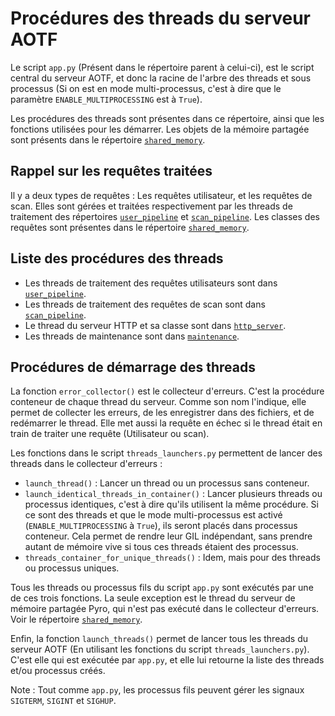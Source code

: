 # Procédures des threads du serveur AOTF

Le script `app.py` (Présent dans le répertoire parent à celui-ci), est le script central du serveur AOTF, et donc la racine de l'arbre des threads et sous processus (Si on est en mode multi-processus, c'est à dire que le paramètre `ENABLE_MULTIPROCESSING` est à `True`).

Les procédures des threads sont présentes dans ce répertoire, ainsi que les fonctions utilisées pour les démarrer.
Les objets de la mémoire partagée sont présents dans le répertoire [`shared_memory`](../shared_memory).


## Rappel sur les requêtes traitées

Il y a deux types de requêtes : Les requêtes utilisateur, et les requêtes de scan. Elles sont gérées et traitées respectivement par les threads de traitement des répertoires [`user_pipeline`](user_pipeline) et [`scan_pipeline`](scan_pipeline). Les classes des requêtes sont présentes dans le répertoire [`shared_memory`](../shared_memory).


## Liste des procédures des threads

- Les threads de traitement des requêtes utilisateurs sont dans [`user_pipeline`](user_pipeline).
- Les threads de traitement des requêtes de scan sont dans [`scan_pipeline`](scan_pipeline).
- Le thread du serveur HTTP et sa classe sont dans [`http_server`](http_server).
- Les threads de maintenance sont dans [`maintenance`](maintenance).


## Procédures de démarrage des threads

La fonction `error_collector()` est le collecteur d'erreurs. C'est la procédure conteneur de chaque thread du serveur. Comme son nom l'indique, elle permet de collecter les erreurs, de les enregistrer dans des fichiers, et de redémarrer le thread. Elle met aussi la requête en échec si le thread était en train de traiter une requête (Utilisateur ou scan).

Les fonctions dans le script `threads_launchers.py` permettent de lancer des threads dans le collecteur d'erreurs :
- `launch_thread()` : Lancer un thread ou un processus sans conteneur.
- `launch_identical_threads_in_container()` : Lancer plusieurs threads ou processus identiques, c'est à dire qu'ils utilisent la même procédure. Si ce sont des threads et que le mode multi-processus est activé (`ENABLE_MULTIPROCESSING` à `True`), ils seront placés dans processus conteneur. Cela permet de rendre leur GIL indépendant, sans prendre autant de mémoire vive si tous ces threads étaient des processus.
- `threads_container_for_unique_threads()` : Idem, mais pour des threads ou processus uniques.

Tous les threads ou processus fils du script `app.py` sont exécutés par une de ces trois fonctions. La seule exception est le thread du serveur de mémoire partagée Pyro, qui n'est pas exécuté dans le collecteur d'erreurs. Voir le répertoire [`shared_memory`](../shared_memory).

Enfin, la fonction `launch_threads()` permet de lancer tous les threads du serveur AOTF (En utilisant les fonctions du script `threads_launchers.py`). C'est elle qui est exécutée par `app.py`, et elle lui retourne la liste des threads et/ou processus créés.

Note : Tout comme `app.py`, les processus fils peuvent gérer les signaux `SIGTERM`, `SIGINT` et `SIGHUP`.
